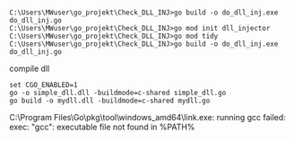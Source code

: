 # 

```
C:\Users\MWuser\go_projekt\Check_DLL_INJ>go build -o do_dll_inj.exe do_dll_inj.go
C:\Users\MWuser\go_projekt\Check_DLL_INJ>go mod init dll_injector
C:\Users\MWuser\go_projekt\Check_DLL_INJ>go mod tidy
C:\Users\MWuser\go_projekt\Check_DLL_INJ>go build -o do_dll_inj.exe do_dll_inj.go
```



compile dll
```
set CGO_ENABLED=1
go -o simple_dll.dll -buildmode=c-shared simple_dll.go
go build -o mydll.dll -buildmode=c-shared mydll.go
```
C:\Program Files\Go\pkg\tool\windows_amd64\link.exe: running gcc failed: exec: "gcc": executable file not found in %PATH%
